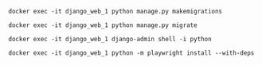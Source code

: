  ```docker exec -it django_web_1 python manage.py makemigrations```

 ```docker exec -it django_web_1 python manage.py migrate```
 
```docker exec -it django_web_1 django-admin shell -i python```

```docker exec -it django_web_1 python -m playwright install --with-deps```